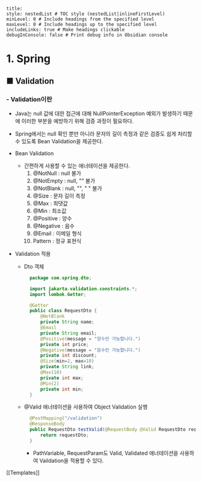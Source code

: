 ```table-of-contents
title: 
style: nestedList # TOC style (nestedList|inlineFirstLevel)
minLevel: 0 # Include headings from the specified level
maxLevel: 0 # Include headings up to the specified level
includeLinks: true # Make headings clickable
debugInConsole: false # Print debug info in Obsidian console
```

# 1. Spring
## ■ Validation

### - Validation이란
- Java는 null 값에 대한 접근에 대해 NullPointerException 예외가 발생하기 때문에 이러한 부분을 예방하기 위해 검증 과정이 필요하다.
- Spring에서는 null 확인 뿐만 아니라 문자의 길이 측정과 같은 검증도 쉽게 처리할 수 있도록 Bean Validation을 제공한다.
  
- Bean Validation
	- 간편하게 사용할 수 있는 애너테이션을 제공한다.
	    1.  @NotNull : null 불가
	    2.  @NotEmpty : null, "" 불가
	    3.  @NotBlank : null, "", " " 불가
	    4.  @Size : 문자 길이 측정
	    5.  @Max : 최댓값
	    6.  @Min : 최소값
	    7.  @Positive : 양수
	    8.  @Negative : 음수
	    9.  @Email : 이메일 형식
	    10.  Pattern : 정규 표현식
	        
- Validation 적용
	- Dto 객체
	  ``` java
		package com.spring.dto;

		import jakarta.validation.constraints.*;
		import lombok.Getter;

		@Getter
		public class RequestDto {
		    @NotBlank
		    private String name;
		    @Email
		    private String email;
		    @Positive(message = "양수만 가능합니다.")
		    private int price;
		    @Negative(message = "음수만 가능합니다.")
		    private int discount;
		    @Size(min=2, max=10)
		    private String link;
		    @Max(10)
		    private int max;
		    @Min(2)
		    private int min;
		}
		```
	- @Valid 애너테이션을 사용하여 Object Validation 실행
	  ``` java
		@PostMapping("/validation")
		@ResponseBody
		public RequestDto testValid(@RequestBody @Valid RequestDto requestDto) {
		    return requestDto;
		}
		```
		- PathVariable, RequestParam도 Valid, Validated 애너테이션을 사용하여 Vaildation을 적용할 수 있다.



[[Templates]]
